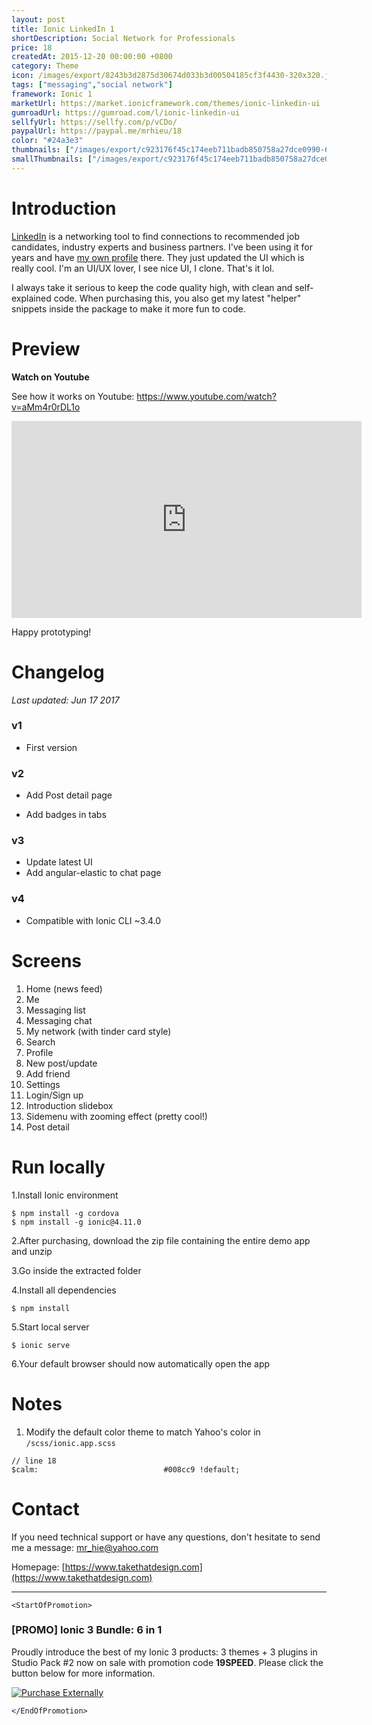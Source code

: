```yaml
---
layout: post
title: Ionic LinkedIn 1
shortDescription: Social Network for Professionals 
price: 18
createdAt: 2015-12-20 00:00:00 +0800
category: Theme
icon: /images/export/8243b3d2875d30674d033b3d00504185cf3f4430-320x320.jpg
tags: ["messaging","social network"]
framework: Ionic 1
marketUrl: https://market.ionicframework.com/themes/ionic-linkedin-ui
gumroadUrl: https://gumroad.com/l/ionic-linkedin-ui
sellfyUrl: https://sellfy.com/p/vCDo/
paypalUrl: https://paypal.me/mrhieu/18
color: "#24a3e3"
thumbnails: ["/images/export/c923176f45c174eeb711badb850758a27dce0990-640x1136.jpg","/images/export/571c5c18cc67c1959eebb5619482e2ca9e1ed00e-640x1136.jpg","/images/export/41c8e5c84cc6fb4f534a2cf5c5f4a4c841916b05-640x1136.jpg","/images/export/e1bbc12ab76606767145cb64a3a95902769ab400-640x1136.jpg","/images/export/86af45e3eaae27f5228b2b0fba4ab315771391e5-640x1136.jpg"]
smallThumbnails: ["/images/export/c923176f45c174eeb711badb850758a27dce0990-640x1136.jpg","/images/export/571c5c18cc67c1959eebb5619482e2ca9e1ed00e-640x1136.jpg","/images/export/41c8e5c84cc6fb4f534a2cf5c5f4a4c841916b05-640x1136.jpg"]
---
```


# Introduction

[LinkedIn](https://www.linkedin.com/) is a networking tool to find connections to recommended job candidates, industry experts and business partners. I've been using it for years and have [my own profile](https://linkedin.com/in/hieupv) there. They just updated the UI which is really cool. I'm an UI/UX lover, I see nice UI, I clone. That's it lol.

I always take it serious to keep the code quality high, with clean and self-explained code. When purchasing this, you also get my latest "helper" snippets inside the package to make it more fun to code.

# Preview




**Watch on Youtube**

See how it works on Youtube: https://www.youtube.com/watch?v=aMm4r0rDL1o

<iframe width="560" height="315" src="https://www.youtube.com/embed/aMm4r0rDL1o" frameborder="0" allow="accelerometer; autoplay; encrypted-media; gyroscope; picture-in-picture" allowfullscreen></iframe>


Happy prototyping!


# Changelog

*Last updated: Jun 17 2017*

### v1

* First version

### v2

* Add Post detail page

* Add badges in tabs

### v3

* Update latest UI
* Add angular-elastic to chat page

### v4

* Compatible with Ionic CLI ~3.4.0

# Screens

1. Home (news feed)
2. Me
3. Messaging list
4. Messaging chat
5. My network (with tinder card style)
6. Search
7. Profile
8. New post/update
9. Add friend
10. Settings
11. Login/Sign up
12. Introduction slidebox
13. Sidemenu with zooming effect (pretty cool!)
14. Post detail

# Run locally
1.Install Ionic environment

```
$ npm install -g cordova
$ npm install -g ionic@4.11.0
```

2.After purchasing, download the zip file containing the entire demo app and unzip

3.Go inside the extracted folder

4.Install all dependencies

```
$ npm install
```

5.Start local server
```
$ ionic serve
```

6.Your default browser should now automatically open the app


# Notes

1. Modify the default color theme to match Yahoo's color in `/scss/ionic.app.scss`

```
// line 18
$calm:                            #008cc9 !default;
```

# Contact
If you need technical support or have any questions, don't hesitate to send me a message: [mr_hie@yahoo.com](mailto:mr_hie@yahoo.com)

Homepage: [https://www.takethatdesign.com](https://www.takethatdesign.com)


------------------

`<StartOfPromotion>`
### [PROMO] Ionic 3 Bundle: 6 in 1
Proudly introduce the best of my Ionic 3 products: 3 themes + 3 plugins in Studio Pack #2  now on sale with promotion code **19SPEED**. Please click the button below for more information.

[![Purchase Externally](http://bit.ly/2E4p4z3)](https://gum.co/ionic3-ui-bundle)

`</EndOfPromotion>`